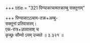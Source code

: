 +++
title = "321 पिण्याकाचामतक्राम्बु सक्तूनाम्"

+++
पिण्याकाऽऽचाम-तक्र+अम्बु-  
सक्तूनां प्रतिवासरम्।  
एक-रात्र+उपवासश् च  
कृच्छ्रः सौम्यो ऽयम् उच्यते  ॥ ३.३२१ ॥